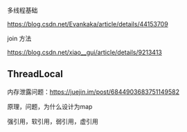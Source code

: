 多线程基础

https://blog.csdn.net/Evankaka/article/details/44153709

join 方法

https://blog.csdn.net/xiao__gui/article/details/9213413



## ThreadLocal 

内存泄露问题：https://juejin.im/post/6844903683751149582

原理，问题，为什么设计为map

强引用，软引用，弱引用，虚引用

